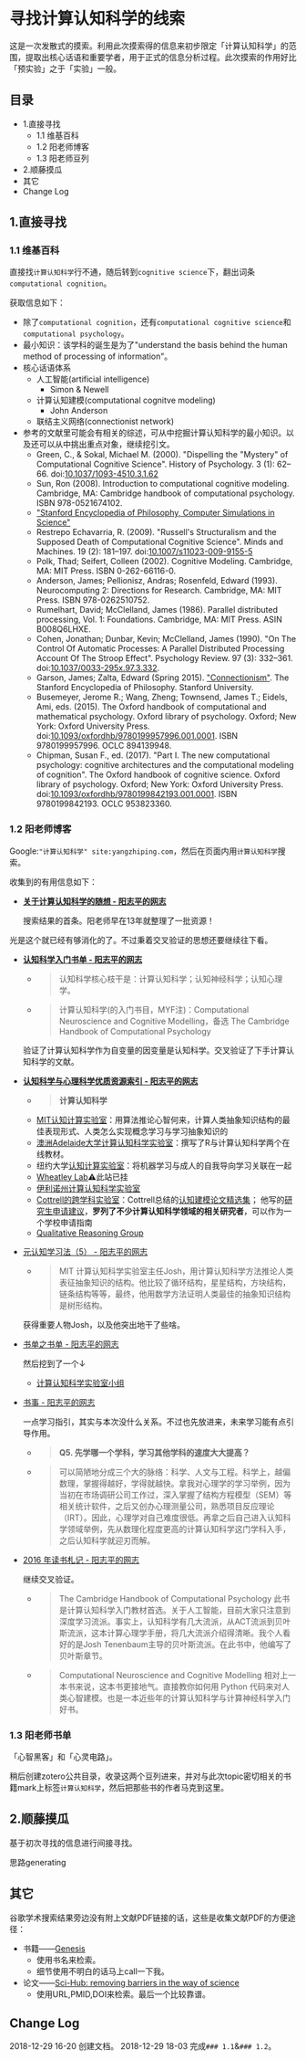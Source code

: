 # 寻找计算认知科学的线索

这是一次发散式的摸索。利用此次摸索得的信息来初步限定「计算认知科学」的范围，提取出核心话语和重要学者，用于正式的信息分析过程。此次摸索的作用好比「预实验」之于「实验」一般。

## 目录

* 1.直接寻找
	* 1.1 维基百科
	* 1.2 阳老师博客
	* 1.3 阳老师豆列
* 2.顺藤摸瓜
* 其它
* Change Log

## 1.直接寻找

### 1.1 维基百科

直接找`计算认知科学`行不通，随后转到`cognitive science`下，翻出词条`computational cognition`。

获取信息如下：

* 除了`computational cognition`，还有`computational cognitive science`和`computational psychology`。
* 最小知识：该学科的诞生是为了"understand the basis behind the human method of processing of information"。
* 核心话语体系
	* 人工智能(artificial intelligence)
		* Simon & Newell
	* 计算认知建模(computational cognitve modeling)
		* John Anderson
	* 联结主义网络(connectionist network)  
* 参考的文献里可能会有相关的综述，可从中挖掘计算认知科学的最小知识。以及还可以从中挑出重点对象，继续挖引文。
	* Green, C., & Sokal, Michael M. (2000). "Dispelling the "Mystery" of Computational Cognitive Science". History of Psychology. 3 (1): 62–66. doi:[10.1037/1093-4510.3.1.62](https://doi.org/10.1037%2F1093-4510.3.1.62)
	* Sun, Ron (2008). Introduction to computational cognitive modeling. Cambridge, MA: Cambridge handbook of computational psychology. ISBN 978-0521674102.
	* ["Stanford Encyclopedia of Philosophy, Computer Simulations in Science"](http://plato.stanford.edu/entries/simulations-science/)
	* Restrepo Echavarria, R. (2009). "Russell's Structuralism and the Supposed Death of Computational Cognitive Science". Minds and Machines. 19 (2): 181–197. doi:[10.1007/s11023-009-9155-5](https://doi.org/10.1007%2Fs11023-009-9155-5)
	* Polk, Thad; Seifert, Colleen (2002). Cognitive Modeling. Cambridge, MA: MIT Press. ISBN 0-262-66116-0.
	* Anderson, James; Pellionisz, Andras; Rosenfeld, Edward (1993). Neurocomputing 2: Directions for Research. Cambridge, MA: MIT Press. ISBN 978-0262510752.
	*  Rumelhart, David; McClelland, James (1986). Parallel distributed processing, Vol. 1: Foundations. Cambridge, MA: MIT Press. ASIN B008Q6LHXE.
	* Cohen, Jonathan; Dunbar, Kevin; McClelland, James (1990). "On The Control Of Automatic Processes: A Parallel Distributed Processing Account Of The Stroop Effect". Psychology Review. 97 (3): 332–361. doi:[10.1037/0033-295x.97.3.332](https://doi.org/10.1037%2F0033-295x.97.3.332).
	* Garson, James; Zalta, Edward (Spring 2015). ["Connectionism"](http://plato.stanford.edu/archives/spr2015/entries/connectionism). The Stanford Encyclopedia of Philosophy. Stanford University.
	* Busemeyer, Jerome R.; Wang, Zheng; Townsend, James T.; Eidels, Ami, eds. (2015). The Oxford handbook of computational and mathematical psychology. Oxford library of psychology. Oxford; New York: Oxford University Press. doi:[10.1093/oxfordhb/9780199957996.001.0001](https://doi.org/10.1093%2Foxfordhb%2F9780199957996.001.0001). ISBN 9780199957996. OCLC 894139948.
	* Chipman, Susan F., ed. (2017). "Part I. The new computational psychology: cognitive architectures and the computational modeling of cognition". The Oxford handbook of cognitive science. Oxford library of psychology. Oxford; New York: Oxford University Press. doi:[10.1093/oxfordhb/9780199842193.001.0001](https://doi.org/10.1093%2Foxfordhb%2F9780199842193.001.0001). ISBN 9780199842193. OCLC 953823360.

### 1.2 阳老师博客

Google:`"计算认知科学" site:yangzhiping.com`，然后在页面内用`计算认知科学`搜索。  

收集到的有用信息如下：  

* **[关于计算认知科学的随想 - 阳志平的网志](https://www.yangzhiping.com/psy/cogsci.html)**  

	搜索结果的首条。阳老师早在13年就整理了一批资源！

光是这个就已经有够消化的了。不过秉着交叉验证的思想还要继续往下看。

* **[认知科学入门书单 - 阳志平的网志](https://www.yangzhiping.com/psy/CognitiveScience.html)**

	* > 认知科学核心枝干是：计算认知科学；认知神经科学；认知心理学。
	* > 计算认知科学(的入门书目，MYF注)：Computational Neuroscience and Cognitive Modelling，备选 The Cambridge Handbook of Computational Psychology  
	
	验证了计算认知科学作为自变量的因变量是认知科学。交叉验证了下手计算认知科学的文献。

* **[认知科学与心理科学优质资源索引 - 阳志平的网志](https://www.yangzhiping.com/info/resources)**


	* > **计算认知科学**  
	* [MIT认知计算实验室](http://cocosci.mit.edu/)：用算法推论心智何来，计算人类抽象知识结构的最佳表现形式、人类怎么实现概念学习与学习抽象知识的
	* [澳洲Adelaide大学计算认知科学实验室](http://www.douban.com/group/topic/37190929/)：撰写了R与计算认知科学两个在线教材。
	* 纽约大学[认知计算实验室](http://gureckislab.org/)：将机器学习与成人的自我导向学习关联在一起
	* [Wheatley Lab](http://wheatlab.virb.com/research)⚠️此站已挂
	* [伊利诺州计算认知科学实验室](http://cogcomp.cs.illinois.edu/)
	* [Cottrell的跨学科实验室](http://cseweb.ucsd.edu/groups/guru/index.html)：Cottrell总结的[认知建模论文精选集](http://t.cn/zYQeXcs)； 他写的[研究生申请建议](http://dou.bz/2TGkV2)，**罗列了不少计算认知科学领域的相关研究者**，可以作为一个学校申请指南
	* [Qualitative Reasoning Group](http://www.qrg.northwestern.edu/ideas/ideas_index.html)

* [元认知学习法（5） - 阳志平的网志](https://www.yangzhiping.com/worksmarter/chapter5/talk005)

	* > MIT 计算认知科学实验室主任Josh，用计算认知科学方法推论人类表征抽象知识的结构。他比较了循环结构，星星结构，方块结构，链条结构等等，最终，他用数学方法证明人类最佳的抽象知识结构是树形结构。
	
	获得重要人物Josh，以及他突出地干了些啥。

* [书单之书单 - 阳志平的网志](https://www.yangzhiping.com/psy/booklist.html)

	然后挖到了一个↓

	* [计算认知科学实验室小组](http://www.douban.com/group/391831/)

* [书事 - 阳志平的网志](https://www.yangzhiping.com/psy/2016books.html)

	一点学习指引，其实与本次没什么关系。不过也先放进来，未来学习能有点引导作用。

	* > **Q5. 先学哪一个学科，学习其他学科的速度大大提高？**
	* > 可以简陋地分成三个大的脉络：科学、人文与工程。科学上，越偏数理，掌握得越好，学得就越快。拿我对心理学的学习举例，因为当初在市场调研公司工作过，深入掌握了结构方程模型（SEM）等相关统计软件，之后又创办心理测量公司，熟悉项目反应理论（IRT）。因此，心理学对自己难度很低。再拿之后自己进入认知科学领域举例，先从数理化程度更高的计算认知科学这门学科入手，之后认知科学就迎刃而解。
	
* [2016 年读书札记 - 阳志平的网志](https://www.yangzhiping.com/psy/2016booklist.html)
	
	继续交叉验证。
	
	* > The Cambridge Handbook of Computational Psychology 此书是计算认知科学入门教材首选。关于人工智能，目前大家只注意到深度学习流派。事实上，认知科学有几大流派，从ACT流派到贝叶斯流派，这本计算心理学手册，将几大流派介绍得清晰。我个人看好的是Josh Tenenbaum主导的贝叶斯流派。在此书中，他编写了贝叶斯章节。
	* > Computational Neuroscience and Cognitive Modelling 相对上一本书来说，这本书更接地气。直接教你如何用 Python 代码来对人类心智建模。也是一本近些年的计算认知科学与计算神经科学入门好书。

### 1.3 阳老师书单

「心智黑客」和「心灵电路」。

稍后创建zotero公共目录，收录这两个豆列进来，并对与此次topic密切相关的书籍mark上标签`计算认知科学`，然后把那些书的作者马克到这里。

## 2.顺藤摸瓜

基于初次寻找的信息进行间接寻找。

思路generating

## 其它

谷歌学术搜索结果旁边没有附上文献PDF链接的话，这些是收集文献PDF的方便途径：

* 书籍——[Genesis](http://libgen.io/)
	* 使用书名来检索。
	* 细节使用不明白的话马上call一下我。
* 论文——[Sci-Hub: removing barriers in the way of science](https://sci-hub.tw/)
	* 使用URL,PMID,DOI来检索。最后一个比较靠谱。

## Change Log

2018-12-29 16-20 创建文档。
2018-12-29 18-03 完成`### 1.1`&`### 1.2`。